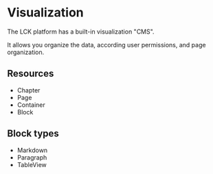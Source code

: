 # Visualization

The LCK platform has a built-in visualization "CMS".

It allows you organize the data,
according user permissions, and page organization.

## Resources

* Chapter
* Page
* Container
* Block

## Block types

* Markdown
* Paragraph
* TableView